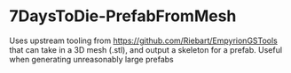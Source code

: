 # 7DaysToDie-PrefabFromMesh
Uses upstream tooling from https://github.com/Riebart/EmpyrionGSTools that can take in a 3D mesh (.stl), and output a skeleton for a prefab. Useful when generating unreasonably large prefabs
